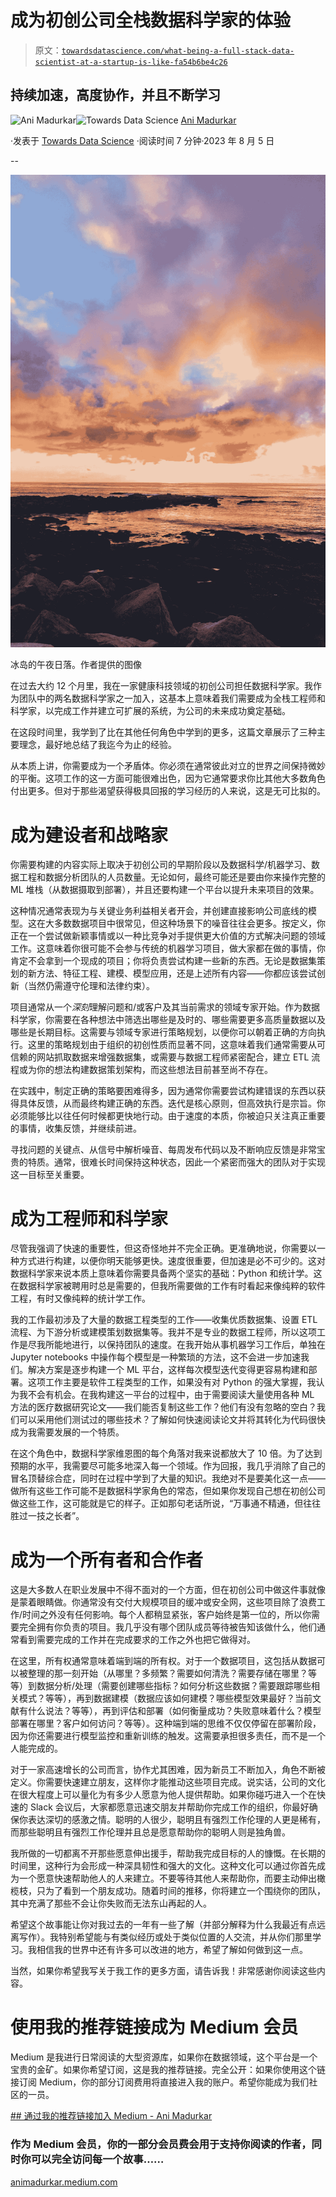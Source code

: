 # 成为初创公司全栈数据科学家的体验

> 原文：[`towardsdatascience.com/what-being-a-full-stack-data-scientist-at-a-startup-is-like-fa54b6be4c26`](https://towardsdatascience.com/what-being-a-full-stack-data-scientist-at-a-startup-is-like-fa54b6be4c26)

## 持续加速，高度协作，并且不断学习

[](https://animadurkar.medium.com/?source=post_page-----fa54b6be4c26--------------------------------)![Ani Madurkar](https://animadurkar.medium.com/?source=post_page-----fa54b6be4c26--------------------------------)[](https://towardsdatascience.com/?source=post_page-----fa54b6be4c26--------------------------------)![Towards Data Science](https://towardsdatascience.com/?source=post_page-----fa54b6be4c26--------------------------------) [Ani Madurkar](https://animadurkar.medium.com/?source=post_page-----fa54b6be4c26--------------------------------)

·发表于 [Towards Data Science](https://towardsdatascience.com/?source=post_page-----fa54b6be4c26--------------------------------) ·阅读时间 7 分钟·2023 年 8 月 5 日

--

![](img/86e0f312151461ab58dc22586c412ea6.png)

冰岛的午夜日落。作者提供的图像

在过去大约 12 个月里，我在一家健康科技领域的初创公司担任数据科学家。我作为团队中的两名数据科学家之一加入，这基本上意味着我们需要成为全栈工程师和科学家，以完成工作并建立可扩展的系统，为公司的未来成功奠定基础。

在这段时间里，我学到了比在其他任何角色中学到的更多，这篇文章展示了三种主要理念，最好地总结了我迄今为止的经验。

从本质上讲，你需要成为一个矛盾体。你必须在通常彼此对立的世界之间保持微妙的平衡。这项工作的这一方面可能很难出色，因为它通常要求你比其他大多数角色付出更多。但对于那些渴望获得极具回报的学习经历的人来说，这是无可比拟的。

# 成为建设者和战略家

你需要构建的内容实际上取决于初创公司的早期阶段以及数据科学/机器学习、数据工程和数据分析团队的人员数量。无论如何，最终可能还是要由你来操作完整的 ML 堆栈（从数据摄取到部署），并且还要构建一个平台以提升未来项目的效果。

这种情况通常表现为与关键业务利益相关者开会，并创建直接影响公司底线的模型。这在大多数数据项目中很常见，但这种场景下的噪音往往会更多。按定义，你正在一个尝试做新颖事情或以一种比竞争对手提供更大价值的方式解决问题的领域工作。这意味着你很可能不会参与传统的机器学习项目，做大家都在做的事情，你肯定不会拿到一个现成的项目；你将负责尝试构建一些新的东西。无论是数据集策划的新方法、特征工程、建模、模型应用，还是上述所有内容——你都应该尝试创新（当然仍需遵守伦理和法律约束）。

项目通常从一个*深刻*理解问题和/或客户及其当前需求的领域专家开始。作为数据科学家，你需要在各种想法中筛选出哪些是及时的、哪些需要更多高质量数据以及哪些是长期目标。这需要与领域专家进行策略规划，以便你可以朝着正确的方向执行。这里的策略规划由于组织的初创性质而显著不同，这意味着我们通常需要从可信赖的网站抓取数据来增强数据集，或需要与数据工程师紧密配合，建立 ETL 流程或为你的想法构建数据策划架构，而这些想法目前甚至尚不存在。

在实践中，制定正确的策略要困难得多，因为通常你需要尝试构建错误的东西以获得具体反馈，从而最终构建正确的东西。迭代是核心原则，但高效执行是宗旨。你必须能够比以往任何时候都更快地行动。由于速度的本质，你被迫只关注真正重要的事情，收集反馈，并继续前进。

寻找问题的关键点、从信号中解析噪音、每周发布代码以及不断响应反馈是非常宝贵的特质。通常，很难长时间保持这种状态，因此一个紧密而强大的团队对于实现这一目标至关重要。

# 成为工程师和科学家

尽管我强调了快速的重要性，但这奇怪地并不完全正确。更准确地说，你需要以一种方式进行构建，以便你明天能够更快。速度很重要，但加速是必不可少的。这对数据科学家来说本质上意味着你需要具备两个坚实的基础：Python 和统计学。这在数据科学家被聘用时总是需要的，但我所需要做的工作有时看起来像纯粹的软件工程，有时又像纯粹的统计学工作。

我的工作最初涉及了大量的数据工程类型的工作——收集优质数据集、设置 ETL 流程、为下游分析或建模策划数据集等。我并不是专业的数据工程师，所以这项工作是尽我所能地进行，以保持团队的速度。在我开始从事机器学习工作后，单独在 Jupyter notebooks 中操作每个模型是一种繁琐的方法，这不会进一步加速我们。解决方案是逐步构建一个 ML 平台，这样每次模型迭代变得更容易构建和部署。这项工作主要是软件工程类型的工作，如果没有对 Python 的强大掌握，我认为我不会有机会。在我构建这一平台的过程中，由于需要阅读大量使用各种 ML 方法的医疗数据研究论文——我们能否复制这些工作？他们有没有忽略的空白？我们可以采用他们测试过的哪些技术？了解如何快速阅读论文并将其转化为代码很快成为我需要发展的一个特质。

在这个角色中，数据科学家维恩图的每个角落对我来说都放大了 10 倍。为了达到预期的水平，我需要尽可能多地深入每一个领域。作为回报，我几乎消除了自己的冒名顶替综合症，同时在过程中学到了大量的知识。我绝对不是要美化这一点——做所有这些工作可能不是数据科学家角色的常态，但如果你发现自己想在初创公司做这些工作，这可能就是它的样子。正如那句老话所说，“万事通不精通，但往往胜过一技之长者”。

# 成为一个所有者和合作者

这是大多数人在职业发展中不得不面对的一个方面，但在初创公司中做这件事就像是蒙着眼睛做。你通常没有交付大规模项目的缓冲或安全网，这些项目除了浪费工作/时间之外没有任何影响。每个人都稍显紧张，客户始终是第一位的，所以你需要完全拥有你负责的项目。我几乎没有哪个团队成员等待被告知该做什么，他们通常看到需要完成的工作并在完成要求的工作之外也把它做得对。

在这里，所有权通常意味着端到端的所有权。对于一个数据项目，这包括从数据可以被整理的那一刻开始（从哪里？多频繁？需要如何清洗？需要存储在哪里？等等）到数据分析/处理（需要创建哪些指标？如何分析这些数据？需要跟踪哪些相关模式？等等），再到数据建模（数据应该如何建模？哪些模型效果最好？当前文献有什么说法？等等），再到评估和部署（如何衡量成功？失败意味着什么？模型部署在哪里？客户如何访问？等等）。这种端到端的思维不仅仅停留在部署阶段，因为你还需要进行模型监控和重新训练的触发。这需要承担很多责任，而不是一个人能完成的。

对于一家高速增长的公司而言，协作尤其困难，因为新员工不断加入，角色不断被定义。你需要快速建立朋友，这样你才能推动这些项目完成。说实话，公司的文化在很大程度上可以量化为有多少人愿意为他人提供帮助。如果你碰巧进入一个在快速的 Slack 会议后，大家都愿意迅速交朋友并帮助你完成工作的组织，你最好确保你表达深切的感激之情。聪明的人很少，聪明且有强烈工作伦理的人更是稀有，而那些聪明且有强烈工作伦理并且总是愿意帮助你的聪明人则是独角兽。

我所做的一切都离不开那些愿意伸出援手，帮助我完成目标的人的慷慨。在长期的时间里，这种行为会形成一种深具韧性和强大的文化。这种文化可以通过你首先成为一个愿意快速帮助他人的人来建立。不要等待其他人来帮助你，而要主动伸出橄榄枝，只为了看到一个朋友成功。随着时间的推移，你将建立一个围绕你的团队，其中充满了那些不会让你失败而无法东山再起的人。

希望这个故事能让你对我过去的一年有一些了解（并部分解释为什么我最近有点远离写作）。我特别希望能与有类似经历或处于类似位置的人交流，并从你们那里学习。我相信我的世界中还有许多可以改进的地方，希望了解如何做到这一点。

当然，如果你希望我写关于我工作的更多方面，请告诉我！非常感谢你阅读这些内容。

# 使用我的推荐链接成为 Medium 会员

Medium 是我进行日常阅读的大型资源库，如果你在数据领域，这个平台是一个宝贵的金矿。如果你希望订阅，这是我的推荐链接。完全公开：如果你使用这个链接订阅 Medium，你的部分订阅费用将直接进入我的账户。希望你能成为我们社区的一员。

[## 通过我的推荐链接加入 Medium - Ani Madurkar](https://animadurkar.medium.com/membership?source=post_page-----fa54b6be4c26--------------------------------)

### 作为 Medium 会员，你的一部分会员费会用于支持你阅读的作者，同时你可以完全访问每一个故事……

[animadurkar.medium.com](https://animadurkar.medium.com/membership?source=post_page-----fa54b6be4c26--------------------------------)
